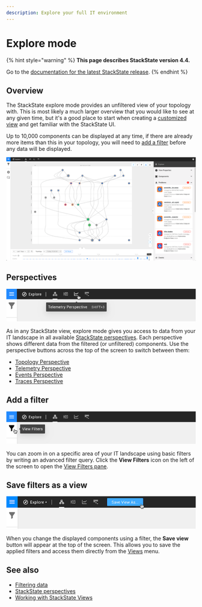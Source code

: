 ```yaml
---
description: Explore your full IT environment
---
```


# Explore mode

{% hint style="warning" %}
**This page describes StackState version 4.4.**

Go to the [documentation for the latest StackState release](https://docs.stackstate.com/use/stackstate-ui/explore_mode).
{% endhint %}

## Overview

The StackState explore mode provides an unfiltered view of your topology with. This is most likely a much larger overview that you would like to see at any given time, but it's a good place to start when creating a [customized view](views/about_views.md) and get familiar with the StackState UI.

Up to 10,000 components can be displayed at any time, if there are already more items than this in your topology, you will need to [add a filter](explore_mode.md#add-a-filter) before any data will be displayed.

![Explore mode](../../.gitbook/assets/v44_explore_mode.png)

## Perspectives

![Perspectives](../../.gitbook/assets/v44_perspective_buttons.png)

As in any StackState view, explore mode gives you access to data from your IT landscape in all available [StackState perspectives](../introduction-to-stackstate/perspectives.md). Each perspective shows different data from the filtered \(or unfiltered\) components. Use the perspective buttons across the top of the screen to switch between them:

* [Topology Perspective](perspectives/topology-perspective.md)
* [Telemetry Perspective](perspectives/telemetry-perspective.md)
* [Events Perspective](perspectives/events_perspective.md)
* [Traces Perspective](perspectives/traces-perspective.md)

## Add a filter

![View Filters](../../.gitbook/assets/v44_view_filters.png)

You can zoom in on a specific area of your IT landscape using basic filters by writing an advanced filter query. Click the **View Filters** icon on the left of the screen to open the [View Filters pane](filters.md).

## Save filters as a view

![Save view as](../../.gitbook/assets/v44_save_view_as.png)

When you change the displayed components using a filter, the **Save view** button will appear at the top of the screen. This allows you to save the applied filters and access them directly from the [Views](views/about_views.md) menu.

## See also

* [Filtering data](filters.md)
* [StackState perspectives](../introduction-to-stackstate/perspectives.md)
* [Working with StackState Views](views/about_views.md)

